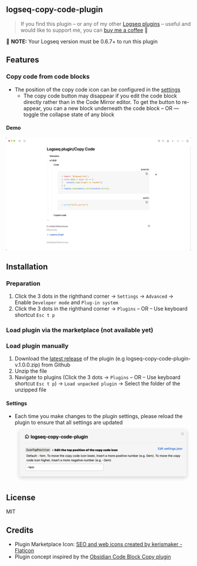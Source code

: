## logseq-copy-code-plugin
> If you find this plugin – or any of my other [Logseq plugins](https://github.com/vyleung?tab=repositories&q=logseq&type=source) – useful and would like to support me, you can [buy me a coffee](https://www.buymeacoffee.com/vyleung) 🙂

🚨 **NOTE:** Your Logseq version must be 0.6.7+ to run this plugin  

## Features
### Copy code from code blocks
- The position of the copy code icon can be configured in the [settings](#settings)
    - The copy code button may disappear if you edit the code block directly rather than in the Code Mirror editor. To get the button to re-appear, you can a new block underneath the code block – OR — toggle the collapse state of any block
#### Demo
![logseq-copy-code-plugin main demo](screenshots/logseq_copy_code_main_demo.gif)  

## Installation
### Preparation
1. Click the 3 dots in the righthand corner → `Settings` → `Advanced` → Enable `Developer mode` and `Plug-in system`
2. Click the 3 dots in the righthand corner → `Plugins` – OR – Use keyboard shortcut `Esc t p`

### Load plugin via the marketplace (not available yet)

### Load plugin manually
1. Download the [latest release](https://github.com/vyleung/logseq-copy-code-plugin/releases) of the plugin (e.g logseq-copy-code-plugin-v.1.0.0.zip) from Github
2. Unzip the file
3. Navigate to plugins (Click the 3 dots → `Plugins` – OR – Use keyboard shortcut `Esc t p`) → `Load unpacked plugin` → Select the folder of the unzipped file

#### Settings
- Each time you make changes to the plugin settings, please reload the plugin to ensure that all settings are updated  
![logseq-copy-code-plugin settings](screenshots/logseq_copy_code_settings.png)

## License
MIT

## Credits
- Plugin Marketplace Icon: <a href="https://www.flaticon.com/free-icons/seo-and-web" title="seo and web icons">SEO and web icons created by kerismaker - Flaticon</a>
- Plugin concept inspired by the [Obsidian Code Block Copy plugin](https://github.com/jdbrice/obsidian-code-block-copy)
